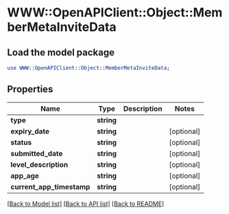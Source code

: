 # WWW::OpenAPIClient::Object::MemberMetaInviteData

## Load the model package
```perl
use WWW::OpenAPIClient::Object::MemberMetaInviteData;
```

## Properties
Name | Type | Description | Notes
------------ | ------------- | ------------- | -------------
**type** | **string** |  | 
**expiry_date** | **string** |  | [optional] 
**status** | **string** |  | [optional] 
**submitted_date** | **string** |  | [optional] 
**level_description** | **string** |  | [optional] 
**app_age** | **string** |  | [optional] 
**current_app_timestamp** | **string** |  | [optional] 

[[Back to Model list]](../README.md#documentation-for-models) [[Back to API list]](../README.md#documentation-for-api-endpoints) [[Back to README]](../README.md)



